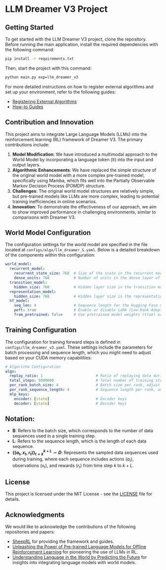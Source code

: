 # LLM Dreamer V3 Project

## Getting Started

To get started with the LLM Dreamer V3 project, clone the repository. Before running the main application, install the required dependencies with the following command:

```bash
pip install -r requirements.txt
```

Then, start the project with this command:

```bash
python main.py exp=llm_dreamer_v3
```

For more detailed instructions on how to register external algorithms and set up your environment, refer to the following guides:

- [Registering External Algorithms](https://github.com/Eclectic-Sheep/sheeprl/blob/main/howto/register_external_algorithm.md)
- [How-to Guides](https://github.com/Eclectic-Sheep/sheeprl/tree/main/howto)

## Contribution and Innovation

This project aims to integrate Large Language Models (LLMs) into the reinforcement learning (RL) framework of Dreamer V3. The primary contributions include:


1. **Model Modification**: We have introduced a multimodal approach to the World Model by incorporating a language token (lt) into the input and output layers.
2. **Algorithmic Enhancements**: We have replaced the simple structure of the original world model with a more complex pre-trained model, specifically using Mamba, which fits well into the Partially Observable Markov Decision Process (POMDP) structure.
3. **Challenges**: The original world model structures are relatively simple, but pre-trained models like LLMs are more complex, leading to potential training inefficiencies in online scenarios.
4. **Innovation**: To demonstrate the effectiveness of our approach, we aim to show improved performance in challenging environments, similar to comparisons with Dreamer V3.


## World Model Configuration

The configuration settings for the world model are specified in the file located at `configs/algo/llm_dreamer_S.yaml`. Below is a detailed breakdown of the components within this configuration:

```yaml
world_model:
  recurrent_model:
    recurrent_state_size: 768  # Size of the state in the recurrent model
    dense_units: 768           # Number of units in the dense layer of the recurrent model
  transition_model:
    hidden_size: 768           # Hidden layer size in the transition model
  representation_model:
    hidden_size: 768           # Hidden layer size in the representation model
  hf_model:
    seq_len: 4                 # Sequence length for the Hugging Face model
    peft: true                 # Enable or disable LoRA (Low-Rank Adaptation)
    from_pretrained: false     # Use pretrained model weights (true) or initialize from scratch (false)
```

## Training Configuration

The configuration for training forward steps is defined in `configs/llm_dreamer_v3.yaml`. These settings include the parameters for batch processing and sequence length, which you might need to adjust based on your CUDA memory capabilities:

```yaml
# Algorithm Configuration
algo:
  replay_ratio: 1                        # Ratio of replaying data during training
  total_steps: 5000000                   # Total number of training steps
  per_rank_batch_size: 4                 # Batch size per rank, adjust based on CUDA memory (B shown below)
  per_rank_sequence_length: 4            # Sequence length per rank, adjust based on CUDA memory (L shown below)
  mlp_keys:
    encoder: [state]                     # Encoder keys
    decoder: [state]                     # Decoder keys
```

## Notation:

- **B**: Refers to the batch size, which corresponds to the number of data sequences used in a single training step.
- **L**: Refers to the sequence length, which is the length of each data sequence.
- **$\{(a_{t}, x_{t}, r_{t})\}^{k+L}_{t=k} \sim D$**: Represents the sampled data sequences used during training, where each sequence includes actions ($a_t$), observations ($x_t$), and rewards ($r_t$) from time step $k$ to $k+L$.

## License

This project is licensed under the MIT License - see the [LICENSE](LICENSE) file for details.

## Acknowledgments

We would like to acknowledge the contributions of the following repositories and papers:

- [SheepRL](https://github.com/Eclectic-Sheep/sheeprl) for providing the framework and guides.
- [Unleashing the Power of Pre-trained Language Models for Offline Reinforcement Learning](https://arxiv.org/abs/2404.01234) for pioneering the use of LLMs in RL.
- [Understanding Language in the World by Predicting the Future](https://arxiv.org/abs/2404.05678) for insights into integrating language models with world models.
